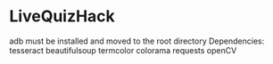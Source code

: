 # LiveQuizHack
adb must be installed and moved to the root directory
Dependencies:
tesseract
beautifulsoup
termcolor
colorama
requests
openCV
